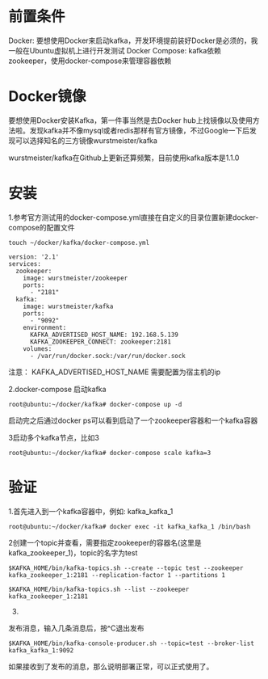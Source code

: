# **前置条件**
Docker: 要想使用Docker来启动kafka，开发环境提前装好Docker是必须的，我一般在Ubuntu虚拟机上进行开发测试
Docker Compose: kafka依赖zookeeper，使用docker-compose来管理容器依赖
# **Docker镜像**
要想使用Docker安装Kafka，第一件事当然是去Docker hub上找镜像以及使用方法啦。发现kafka并不像mysql或者redis那样有官方镜像，不过Google一下后发现可以选择知名的三方镜像wurstmeister/kafka

wurstmeister/kafka在Github上更新还算频繁，目前使用kafka版本是1.1.0

# **安装**
1.参考官方测试用的docker-compose.yml直接在自定义的目录位置新建docker-compose的配置文件
```
touch ~/docker/kafka/docker-compose.yml
```
```
version: '2.1'
services:
  zookeeper:
    image: wurstmeister/zookeeper
    ports:
      - "2181"
  kafka:
    image: wurstmeister/kafka
    ports:
      - "9092"
    environment:
      KAFKA_ADVERTISED_HOST_NAME: 192.168.5.139
      KAFKA_ZOOKEEPER_CONNECT: zookeeper:2181
    volumes:
      - /var/run/docker.sock:/var/run/docker.sock

```
注意： KAFKA_ADVERTISED_HOST_NAME 需要配置为宿主机的ip

2.docker-compose 启动kafka
```
root@ubuntu:~/docker/kafka# docker-compose up -d
```
启动完之后通过docker ps可以看到启动了一个zookeeper容器和一个kafka容器

3启动多个kafka节点，比如3
```
root@ubuntu:~/docker/kafka# docker-compose scale kafka=3
```
# **验证**
1.首先进入到一个kafka容器中，例如: kafka_kafka_1
```
root@ubuntu:~/docker/kafka# docker exec -it kafka_kafka_1 /bin/bash
```
2创建一个topic并查看，需要指定zookeeper的容器名(这里是kafka_zookeeper_1)，topic的名字为test

```
$KAFKA_HOME/bin/kafka-topics.sh --create --topic test --zookeeper kafka_zookeeper_1:2181 --replication-factor 1 --partitions 1

$KAFKA_HOME/bin/kafka-topics.sh --list --zookeeper kafka_zookeeper_1:2181
```
3.
发布消息，输入几条消息后，按^C退出发布
```
$KAFKA_HOME/bin/kafka-console-producer.sh --topic=test --broker-list kafka_kafka_1:9092
```

如果接收到了发布的消息，那么说明部署正常，可以正式使用了。